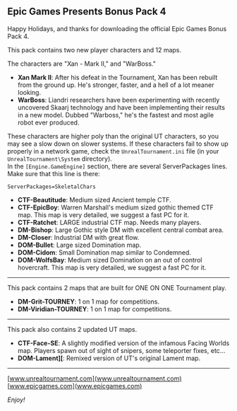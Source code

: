 ## Epic Games Presents Bonus Pack 4

Happy Holidays, and thanks for downloading the official Epic Games Bonus Pack 4.

This pack contains two new player characters and 12 maps.

The characters are "Xan - Mark II," and "WarBoss."

- **Xan Mark II**: After his defeat in the Tournament, Xan has been rebuilt from the ground up. He's stronger, faster, and a hell of a lot meaner looking.
- **WarBoss**: Liandri researchers have been experimenting with recently uncovered Skaarj technology and have been implementing their results in a
new model. Dubbed "Warboss," he's the fastest and most agile robot ever produced.

These characters are higher poly than the original UT characters, so you may see a slow down on slower systems.
If these characters fail to show up properly in a network game, check the `UnrealTournament.ini` file (in your `UnrealTournament\System` directory).  
In the `[Engine.GameEngine]` section, there are several ServerPackages lines.   Make sure that this line is there:

```
ServerPackages=SkeletalChars
```

- **CTF-Beautitude**: Medium sized Ancient temple CTF.
- **CTF-EpicBoy**: Warren Marshall's medium sized gothic themed CTF map. This map is very detailed, we suggest a fast PC for it.
- **CTF-Ratchet**: LARGE industrial CTF map. Needs many players.
- **DM-Bishop**: Large Gothic style DM with excellent central combat area.
- **DM-Closer**: Industrial DM with great flow.
- **DOM-Bullet**: Large sized Domination map.
- **DOM-Cidom**: Small Domination map similar to Condemned.
- **DOM-WolfsBay**: Medium sized Domination on an out of control hovercraft. This map is very detailed, we suggest a fast PC for it.

---

This pack contains 2 maps that are built for ONE ON ONE Tournament play.

- **DM-Grit-TOURNEY**: 1 on 1 map for competitions.
- **DM-Viridian-TOURNEY**: 1 on 1 map for competitions.

---

This pack also contains 2 updated UT maps.

- **CTF-Face-SE**: A slightly modified version of the infamous Facing Worlds map. Players spawn out of sight of snipers, some teleporter fixes, etc...
- **DOM-Lament][**: Remixed version of UT's original Lament map.

---

[www.unrealtournament.com](www.unrealtournament.com)
[www.epicgames.com](www.epicgames.com)

_Enjoy!_